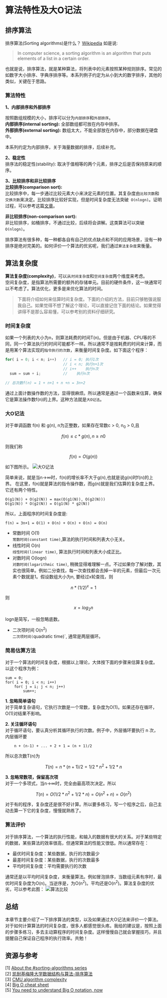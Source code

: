 # 算法特性及大O记法 
## 排序算法
排序算法(Sorting algorithms)是什么？  [Wikipedia](https://en.wikipedia.org/wiki/Sorting_algorithm) 如是说:
> In computer science, a sorting algorithm is an algorithm that puts elements of a list in a certain order.

也就是说，排序算法，就是某种算法，将列表中的元素按照某种规则排序。常见的如数字大小排序、字典序排序等。本系列例子约定为从小到大的数字排序，其他的类似，关键在于思路。
### 算法特性
**1、内部排序和外部排序**  

按照数组规模的大小，排序可以分为`内部排序`和`外部排序`。  
**内部排序(internal sorting):** 全部数组都可放在内存中排序。  
**外部排序(external sorting):** 数组太大，不能全部放在内存中，部分数据在硬盘中。

本系列约定为内部排序，关于海量数据的排序，后续补充。

**2、稳定性**  
排序法的稳定性(stability): 取决于值相等的两个元素，排序之后是否保持原来的顺序。 

**3、比较排序和非比较排序**  
**比较排序(comparison sort):**  
比较排序中，每一步通过比较元素大小来决定元素的位置。其复杂度由`比较次数`和`交换次数`来决定。比较排序比较好实现，但是时间复杂度无法突破` O(nlogn)`。证明过程，可以参考这篇[文章](https://brilliant.org/wiki/sorting-algorithms/)。  

**非比较排序(non-comparison sort):**  
非比较排序，如桶排序，不通过比较，后续将会讲解。这类算法可以突破` O(nlogn)`。

排序算法有很多种，每一种都各自有自己的优点缺点和不同的应用场景，没有一种排序是绝对完美的。如何评价一个算法的优劣呢，我们通过`算法复杂度`来衡量。

## 算法复杂度
**算法复杂度(complexity)**，可以从`时间复杂度`和`空间复杂度`两个维度来考虑。  
空间复杂度，是指算法所需要的额外的存储单元。目前的硬件条件，这一块通常可以不考虑了。算法优化，更多是来优化算法的时间。

> 下面将介绍如何来估算时间复杂度。下面的介绍的方法，目前只够勉强说服我自己。如果觉得不想了解这个理论，可以直接记住下面的结论。如果觉得讲得不是那么容易懂，可以参考别的资料仔细研究。 

### 时间复杂度
如果一个列表的大小为n，则算法耗费的时间T(n)。但是由于机器、CPU等的不同，同一个算法执行的时间可能都不一样。所以通常不是按耗费的时间来计算，而是用某个算法实现的`指令执行的次数`，来衡量时间复杂度。如下面这个程序：
```javascript
for( i = 0; i < n; i++)   // i = 0; 执行1次
       			          // i < n; 执行n+1次
			              // i++	执行n次
  sum = sum + i;          //    执行n次
  
// 总次数f(n) = 1 + n+1 + n +n = 3n+2
```
通过上面计数操作数的方法，显得很麻烦。所以通常是通过一个函数来估算，确保它是算法操作数f(n)的上界。这种方法就是`大O记法`。
### 大O记法
对于单调函数 f(n) 和 g(n), n为正整数，如果存在常数c > 0, n<sub>0</sub> > 0,且
```math
f(n) ≤ c * g(n), n ≥ n0
```
则我们称

```math
f(n) = O(g(n)) 
```
如下图所示。
![大O记法](./bigO.png)

简单来说，就是当n→∞时，f(n)的增长率不大于g(n),也就是说g(n)时f(n)的上界。
在这里，f(n)就是算法的指令操作数，而g(n)就是我们估算的复杂度上界。
它还有两个特性。
```
O(g1(N)) + O(g2(N)) = max(O(g1(N)), O(g2(N)))
O(g1(N)) * O(g2(N)) = O(g1(N) * g2(N))
```
所以，上面程序的时间复杂度是:

```
f(n) = 3n+1 = O(1) + O(n) + O(n) + O(n) = O(n)
```
- 常数时间 O(1)  
`常数时间(constant time)`,算法的执行时间和列表大小无关。
- 线性时间 O(n)  
`线性时间(linear time)`, 算法执行时间和列表大小成正比。
- 对数时间 O(logn)  
`对数时间(logarithmic time)`, 稍微显得难理解一点。不过如果你了解对数，其实也很简单。例如二分查找，每一次查找都会去掉一半的元素，但最后一次元素个数就是1。假设数组大小为n, 要经过x轮查找，则

```math
    n * (1/2)^x = 1
```
则

```math
    x = log_{2}n
```
logn是简写，一般忽略底数。
- 二次项时间 O(n<sup>2</sup>)  
`二次项时间(`quadratic time)`, 通常是两层循环。

### 简易估算方法
对于一个算法的时间复杂度，根据以上理论，大体按下面的步骤来估算复杂度。 
以这个程序为例：
```
sum = 0;            
for( i = 0; i < n; i++)
    for( j = i; j < n; j++)
        sum++;
```
**1. 忽略简单语句**  
对于简单复杂语句，它执行次数是一个常数，复杂度为O(1)。如果还存在循环，O(1)对结果不影响。

**2. 关注循环语句**  
对于循环语句，要认真分析其循环执行的次数。例子中，外层循环要执行 n 次，内层循环要
```
    n + (n-1) + ... + 2 + 1 = (n + 1)/2
```
所以总次数T(n)为
```math
    T(n) = n * (n+1)/2 = 1/2*n^2 + 1/2*n
```
**3. 忽略常数项，保留高次项**  
对于一个多项式，当n→∞时，完全由最高项次决定。所以
```math
    T(n) = O(1/2*n^2 + 1/2*n) = O(n^2 + n) = O(n^2)
```

对于有的程序，复杂度还是很不好计算。所以要多练习，写一个程序之后，自己主动去算一下它的复杂度，慢慢就熟练了。

### 算法评价
对于排序算法，一个算法的执行性能，和输入的数据有很大的关系。对于某些特定的数据，某些算法的效率很高，但通常算法的性能又很低。所以通常存在：
- 最优时间复杂度：某些数据，执行的次数最少
- 最差时间复杂度：某些数据，执行的次数最多
- 平均时间复杂度：平均需要执行的次数

通常还是以平均时间复杂度，来衡量算法。例如冒泡排序，当数组元素有序时，最优时间复杂度为O(n)。当逆序是，为O(n<sup>2</sup>)。平均还是O(n<sup>2</sup>)。算法复杂度的优劣，可以参考此图：
![算法比较](./big_O_chart.png)

## 总结
本章节主要介绍了一下排序算法的类型，以及如果通过大O记法来评价一个算法。对于如何计算算法的时间复杂度，很多人都感觉很头疼。我给的建议是，按照上面的步骤多练习，多去主动算程序的时间复杂度。这样慢慢自己就会掌握技巧，并且提醒自己保证自己程序的执行效率。共勉！

## 资源与参考
[1] [About the #sorting-algorithms series](http://blog.benoitvallon.com/sorting-algorithms-in-javascript/sorting-algorithms-in-javascript/)  
[2] [凯耐基梅隆大学数据结构与算法-排序算法](https://www.cs.cmu.edu/~adamchik/15-121/lectures/Sorting%20Algorithms/sorting.html)  
[3] [CMU algorithm complexity](https://www.cs.cmu.edu/~adamchik/15-121/lectures/Algorithmic%20Complexity/complexity.html)   
[4] [Big O cheat sheet](bigocheatsheet.com)  
[5] [You need to understand Big O notation, now](https://hackernoon.com/you-need-to-understand-big-o-notation-now-4ada3d2ec93a) 